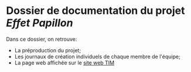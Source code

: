 # Dossier de documentation du projet *Effet Papillon*

Dans ce dossier, on retrouve:

* La préproduction du projet;
* Les journaux de création individuels de chaque membre de l'équipe;
* La page web affichée sur le [site web TIM](https://tim-montmorency.com/2024/projets/Effet-Papillon/docs/web/index.html)
